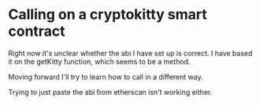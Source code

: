 # Calling on a cryptokitty smart contract

Right now it's unclear whether the abi I have set up is correct. I have based it on the getKitty function, which seems to be a method.

Moving forward I'll try to learn how to call in a different way.

Trying to just paste the abi from etherscan isn't working either.